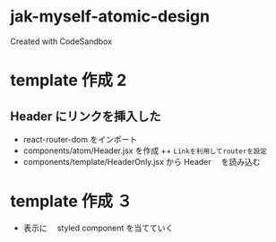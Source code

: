 # jak-myself-atomic-design

Created with CodeSandbox

# template 作成 2

## Header にリンクを挿入した

- react-router-dom をインポート
- components/atom/Header.jsx を作成
  ++ `Linkを利用してrouterを設定`
- components/template/HeaderOnly.jsx から Header 　を読み込む

# template 作成 ３

- 表示に　 styled component を当てていく

